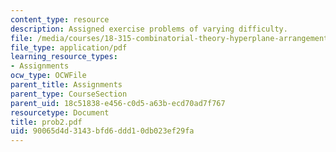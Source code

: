 ```yaml
---
content_type: resource
description: Assigned exercise problems of varying difficulty.
file: /media/courses/18-315-combinatorial-theory-hyperplane-arrangements-fall-2004/90065d4d3143bfd6ddd10db023ef29fa_prob2.pdf
file_type: application/pdf
learning_resource_types:
- Assignments
ocw_type: OCWFile
parent_title: Assignments
parent_type: CourseSection
parent_uid: 18c51838-e456-c0d5-a63b-ecd70ad7f767
resourcetype: Document
title: prob2.pdf
uid: 90065d4d-3143-bfd6-ddd1-0db023ef29fa
---
```

